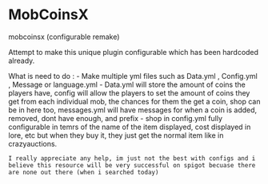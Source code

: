 # MobCoinsX

mobcoinsx (configurable remake)

Attempt to make this unique plugin configurable which has been hardcoded already. 


What is need to do : 
    - Make multiple yml files such as Data.yml , Config.yml , Message or language.yml 
    - Data.yml will store the amount of coins the players have, config will allow the players to set the amount of coins they get from each individual mob, the chances for them the get a coin, shop can be in here too, messages.yml will have messages for when a coin is added, removed, dont have enough, and prefix
    - shop in config.yml fully configurable in temrs of the name of the item displayed, cost displayed in lore, etc but when they buy it, they just get the normal item like in crazyauctions.
    
    I really appreciate any help, im just not the best with configs and i believe this resource will be very successful on spigot becuase there are none out there (when i searched today)

